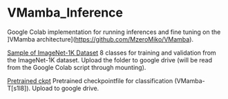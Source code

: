 # VMamba_Inference
Google Colab implementation for running inferences and fine tuning on the ]VMamba architecture](https://github.com/MzeroMiko/VMamba).

[Sample of ImageNet-1K Dataset](https://drive.google.com/drive/folders/10F_cJDp_SvN2N37-kHVgAtI_JWJBhPQe?usp=sharing)
8 classes for training and validation from the ImageNet-1K dataset. Upload the folder to google drive (will be read from the Google Colab script through mounting).

[Pretrained ckpt](https://drive.google.com/file/d/15emxbtqqompOSYnkz1kubFnzCf2bfd_2/view?usp=sharing)
Pretrained checkpointfile for classification (VMamba-T[s1l8]). Upload to google drive.
